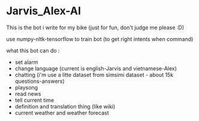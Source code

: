 # Jarvis_Alex-AI
This is the bot i write for my bike (just for fun, don't judge me please :D)

use numpy-nltk-tensorflow to train bot (to get right intents when command)

what this bot can do : 
- set alarm
- change language (current is english-Jarvis and vietnamese-Alex)
- chatting (i'm use a litte dataset from simsimi dataset - about 15k questions-answers)
- playsong
- read news
- tell current time
- definition and  translation thing (like wiki)
- current weather and weather forecast
